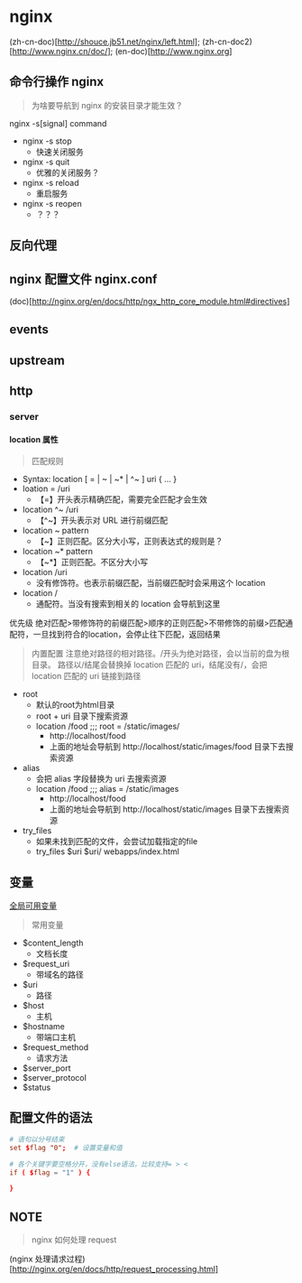 # nginx

(zh-cn-doc)[http://shouce.jb51.net/nginx/left.html];
(zh-cn-doc2)[http://www.nginx.cn/doc/];
(en-doc)[http://www.nginx.org]

## 命令行操作 nginx

> 为啥要导航到 nginx 的安装目录才能生效？

nginx -s[signal] command

- nginx -s stop
  - 快速关闭服务
- nginx -s quit
  - 优雅的关闭服务？
- nginx -s reload
  - 重启服务
- nginx -s reopen
  - ？？？

## 反向代理

## nginx 配置文件 nginx.conf

(doc)[http://nginx.org/en/docs/http/ngx_http_core_module.html#directives]

## events

## upstream

## http

### server

#### location 属性

> 匹配规则

- Syntax: location [ = | ~ | ~* | ^~ ] uri { ... }
- loation = /uri
  - 【=】开头表示精确匹配，需要完全匹配才会生效
- location ^~ /uri
  - 【^~】开头表示对 URL 进行前缀匹配
- location ~ pattern
  - 【~】正则匹配。区分大小写，正则表达式的规则是？
- location ~\* pattern
  - 【~\*】正则匹配。不区分大小写
- location /uri
  - 没有修饰符。也表示前缀匹配，当前缀匹配时会采用这个 location
- location /
  - 通配符。当没有搜索到相关的 location 会导航到这里

优先级 绝对匹配>带修饰符的前缀匹配>顺序的正则匹配>不带修饰的前缀>匹配通配符，一旦找到符合的location，会停止往下匹配，返回结果

> 内置配置
> 注意绝对路径的相对路径。/开头为绝对路径，会以当前的盘为根目录。
> 路径以/结尾会替换掉 location 匹配的 uri，结尾没有/，会把 location 匹配的 uri 链接到路径

- root
  - 默认的root为html目录
  - root + uri 目录下搜索资源
  - location /food ;;; root = /static/images/
    - http://localhost/food
    - 上面的地址会导航到 http://localhost/static/images/food 目录下去搜索资源
- alias
  - 会把 alias 字段替换为 uri 去搜索资源
  - location /food ;;; alias = /static/images
    - http://localhost/food
    - 上面的地址会导航到 http://localhost/static/images 目录下去搜索资源
- try_files
  - 如果未找到匹配的文件，会尝试加载指定的file
  - try_files $uri $uri/ webapps/index.html

## 变量

[全局可用变量](http://nginx.org/en/docs/varindex.html)

> 常用变量

- $content_length
  - 文档长度
- $request_uri
  - 带域名的路径
- $uri
  - 路径
- $host
  - 主机
- $hostname
  - 带端口主机
- $request_method
  - 请求方法
- $server_port
- $server_protocol
- $status

## 配置文件的语法

```conf
# 语句以分号结束
set $flag "0";  # 设置变量和值

# 各个关键字要空格分开，没有else语法，比较支持= > <
if ( $flag = "1" ) {

}
```

## NOTE

> nginx 如何处理 request

(nginx 处理请求过程)[http://nginx.org/en/docs/http/request_processing.html]
